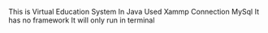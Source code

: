 This is Virtual Education System In Java
Used Xammp Connection
MySql
It has no framework It will only run in terminal
